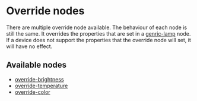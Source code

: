 # Override nodes

There are multiple override node available. The behaviour of each node is still the same. It overrides the properties that are set in a [genric-lamp](generic-lamp.md) node. If a device does not support the properties that the override node will set, it will have no effect.

## Available nodes

- [override-brightness](override-brightness.md)
- [override-temperature](override-temperature.md)
- [override-color](override-color.md)

